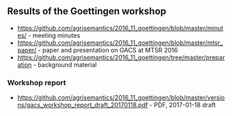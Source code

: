 ## Results of the Goettingen workshop

* https://github.com/agrisemantics/2016_11_goettingen/blob/master/minutes/ - meeting minutes
* https://github.com/agrisemantics/2016_11_goettingen/blob/master/mtsr_paper/ - paper and presentation on GACS at MTSR 2016
* https://github.com/agrisemantics/2016_11_goettingen/tree/master/preparation - background material

### Workshop report

* https://github.com/agrisemantics/2016_11_goettingen/blob/master/versions/gacs_workshop_report_draft_20170118.pdf - PDF, 2017-01-18 draft
